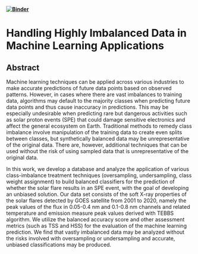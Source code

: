 **[![Binder](https://mybinder.org/badge_logo.svg)](https://mybinder.org/v2/gh/earthcube2022/ec22_okeefe_etal/HEAD?filepath=PO_02_Handling_Highly_Imbalanced_Data_in_Machine_Learning_Applications.ipynb)**

# Handling Highly Imbalanced Data in Machine Learning Applications
## Abstract
Machine learning techniques can be applied across various industries to make accurate predictions of future data points based on observed patterns. However, in cases where there are vast imbalances to training data, algorithms may default to the majority classes when predicting future data points and thus cause inaccuracy in predictions. This may be especially undesirable when predicting rare but dangerous activities such as solar proton events (SPE) that could damage sensitive electronics and affect the general ecosystem on Earth. Traditional methods to remedy class imbalance involve manipulation of the training data to create even splits between classes, but synthetically balanced data may be unrepresentative of the original data. There are, however, additional techniques that can be used without the risk of using sampled data that is unrepresentative of the original data.

In this work, we develop a database and analyze the application of various class-imbalance treatment techniques (oversampling, undersampling, class weight assignment) to build balanced classifiers for the prediction of whether the solar flare results in an SPE event, with the goal of developing an unbiased solution. Our data set consists of the soft X-ray properties of the solar flares detected by GOES satellite from 2001 to 2020, namely the peak values of the flux in 0.05-0.4 nm and 0.1-0.8 nm channels and related temperature and emission measure peak values derived with TEBBS algorithm. We utilize the balanced accuracy score and other assessment metrics (such as TSS and HSS) for the evaluation of the machine learning prediction. We find that vastly imbalanced data may be analyzed without the risks involved with oversampling or undersampling and accurate, unbiased classifications may be produced.
